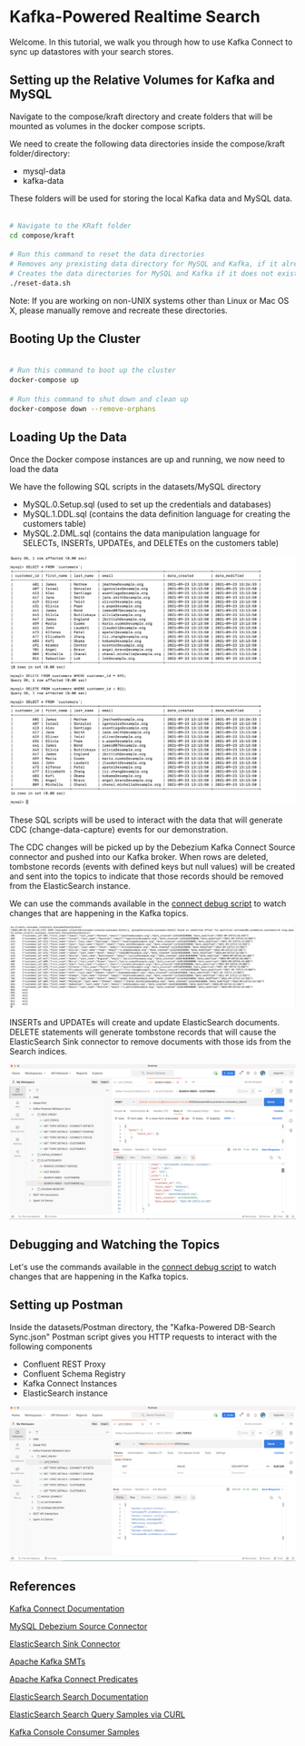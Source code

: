 # Kafka-Powered Realtime Search

Welcome. In this tutorial, we walk you through how to use Kafka Connect to sync up datastores with your search stores.

## Setting up the Relative Volumes for Kafka and MySQL

Navigate to the compose/kraft directory and create folders that will be mounted as volumes in the docker compose scripts. 

We need to create the following data directories inside the compose/kraft folder/directory:

- mysql-data
- kafka-data

These folders will be used for storing the local Kafka data and MySQL data.

```bash

# Navigate to the KRaft folder
cd compose/kraft

# Run this command to reset the data directories
# Removes any prexisting data directory for MySQL and Kafka, if it already exists
# Creates the data directories for MySQL and Kafka if it does not exist
./reset-data.sh

```

Note: If you are working on non-UNIX systems other than Linux or Mac OS X, please manually remove and recreate these directories.

## Booting Up the Cluster

```bash

# Run this command to boot up the cluster
docker-compose up

# Run this command to shut down and clean up
docker-compose down --remove-orphans

```

## Loading Up the Data

Once the Docker compose instances are up and running, we now need to load the data

We have the following SQL scripts in the datasets/MySQL directory

- MySQL.0.Setup.sql (used to set up the credentials and databases)
- MySQL.1.DDL.sql (contains the data definition language for creating the customers table)
- MySQL.2.DML.sql (contains the data manipulation language for SELECTs, INSERTs, UPDATEs, and DELETEs on the customers table)

![SQL Script](SQL.png "MySQL DDL and DML scripts")

These SQL scripts will be used to interact with the data that will generate CDC (change-data-capture) events for our demonstration.

The CDC changes will be picked up by the Debezium Kafka Connect Source connector and pushed into our Kafka broker. When rows are deleted, tombstone records (events with defined keys but null values) will be created and sent into the topics to indicate that those records should be removed from the ElasticSearch instance.

We can use the commands available in the [connect debug script](KAFKA-CONNECT-DEBUG.md) to watch changes that are happening in the Kafka topics.

![Console Consumer](kafka-console-consumer.png "Kafka Console Consumer")

INSERTs and UPDATEs will create and update ElasticSearch documents. DELETE statements will generate tombstone records that will cause the ElasticSearch Sink connector to remove documents with those ids from the Search indices.

![ElasticSearch Queries Kafka Connect](elasticsearch.png "ElasticSearch Queries")

## Debugging and Watching the Topics

Let's use the commands available in the [connect debug script](KAFKA-CONNECT-DEBUG.md) to watch changes that are happening in the Kafka topics.

## Setting up Postman

Inside the datasets/Postman directory, the "Kafka-Powered DB-Search Sync.json" Postman script gives you HTTP requests to interact with the following components

- Confluent REST Proxy
- Confluent Schema Registry
- Kafka Connect Instances
- ElasticSearch instance

![Postman Script](datasets/Postman/Postman-Screen.png "Postman Demo")


## References

[Kafka Connect Documentation](https://kafka.apache.org/documentation.html#connect)

[MySQL Debezium Source Connector](https://debezium.io/documentation/reference/connectors/mysql.html#how-the-mysql-connector-works)

[ElasticSearch Sink Connector](https://docs.confluent.io/kafka-connect-elasticsearch/current/overview.html#configuration-properties)

[Apache Kafka SMTs](https://docs.confluent.io/platform/current/connect/transforms/overview.html)

[Apache Kafka Connect Predicates](https://docs.confluent.io/platform/current/connect/transforms/filter-ak.html)

[ElasticSearch Search Documentation](https://www.elastic.co/guide/en/elasticsearch/reference/current/search-search.html#search-search-api-request)

[ElasticSearch Search Query Samples via CURL](ELASTICSEARCH.md)

[Kafka Console Consumer Samples](KAFKA-CONNECT-DEBUG.md) 